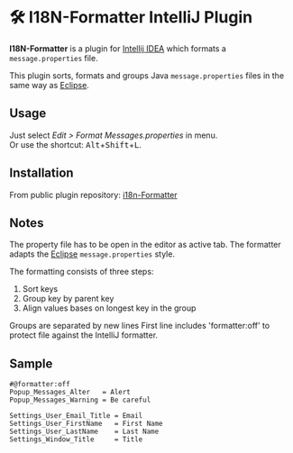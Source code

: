 # 🛠 I18N-Formatter IntelliJ Plugin
**I18N-Formatter** is a plugin for [Intellij IDEA](https://www.jetbrains.com/idea/) which formats a `message.properties` file.

This plugin sorts, formats and groups Java `message.properties` files in the same way as [Eclipse](https://www.eclipse.org/). 

## Usage
Just select *Edit > Format Messages.properties* in menu.  
Or use the shortcut: <kbd>Alt</kbd>+<kbd>Shift</kbd>+<kbd>L</kbd>.

## Installation
From public plugin repository: [i18n-Formatter](https://plugins.jetbrains.com/plugin/8573?pr=idea)

## Notes
The property file has to be open in the editor as active tab.
The formatter adapts the [Eclipse](https://www.eclipse.org/) `message.properties` style.

The formatting consists of three steps:

1. Sort keys
2. Group key by parent key
3. Align values bases on longest key in the group

Groups are separated by new lines 
First line includes 'formatter:off' to protect file against the IntelliJ formatter.

## Sample
```properties
#@formatter:off
Popup_Messages_Alter   = Alert
Popup_Messages_Warning = Be careful

Settings_User_Email_Title = Email
Settings_User_FirstName   = First Name
Settings_User_LastName    = Last Name
Settings_Window_Title     = Title
```
